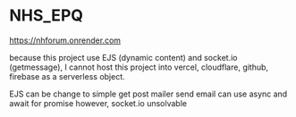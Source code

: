 # NHS_EPQ
https://nhforum.onrender.com

because this project use EJS (dynamic content) and socket.io (getmessage), I cannot host this project into vercel, cloudflare, github, firebase as a serverless object.

EJS can be change to simple get post
mailer send email can use async and await for promise 
however, socket.io unsolvable

